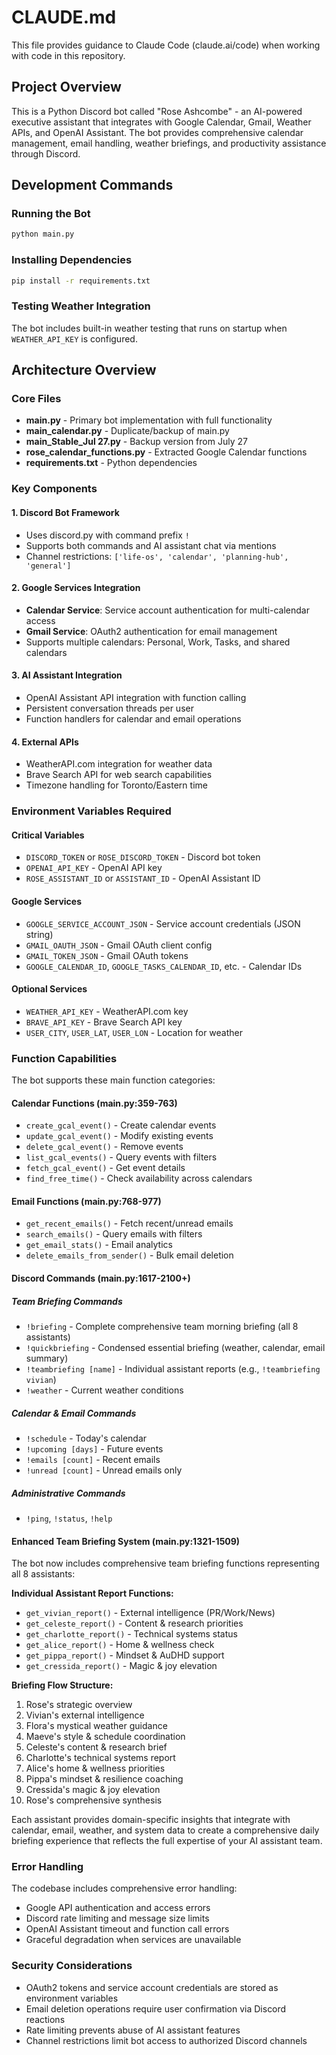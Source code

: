 # CLAUDE.md

This file provides guidance to Claude Code (claude.ai/code) when working with code in this repository.

## Project Overview

This is a Python Discord bot called "Rose Ashcombe" - an AI-powered executive assistant that integrates with Google Calendar, Gmail, Weather APIs, and OpenAI Assistant. The bot provides comprehensive calendar management, email handling, weather briefings, and productivity assistance through Discord.

## Development Commands

### Running the Bot
```bash
python main.py
```

### Installing Dependencies
```bash
pip install -r requirements.txt
```

### Testing Weather Integration
The bot includes built-in weather testing that runs on startup when `WEATHER_API_KEY` is configured.

## Architecture Overview

### Core Files
- **main.py** - Primary bot implementation with full functionality
- **main_calendar.py** - Duplicate/backup of main.py 
- **main_Stable_Jul 27.py** - Backup version from July 27
- **rose_calendar_functions.py** - Extracted Google Calendar functions
- **requirements.txt** - Python dependencies

### Key Components

#### 1. Discord Bot Framework
- Uses discord.py with command prefix `!`
- Supports both commands and AI assistant chat via mentions
- Channel restrictions: `['life-os', 'calendar', 'planning-hub', 'general']`

#### 2. Google Services Integration
- **Calendar Service**: Service account authentication for multi-calendar access
- **Gmail Service**: OAuth2 authentication for email management
- Supports multiple calendars: Personal, Work, Tasks, and shared calendars

#### 3. AI Assistant Integration
- OpenAI Assistant API integration with function calling
- Persistent conversation threads per user
- Function handlers for calendar and email operations

#### 4. External APIs
- WeatherAPI.com integration for weather data
- Brave Search API for web search capabilities
- Timezone handling for Toronto/Eastern time

### Environment Variables Required

#### Critical Variables
- `DISCORD_TOKEN` or `ROSE_DISCORD_TOKEN` - Discord bot token
- `OPENAI_API_KEY` - OpenAI API key  
- `ROSE_ASSISTANT_ID` or `ASSISTANT_ID` - OpenAI Assistant ID

#### Google Services
- `GOOGLE_SERVICE_ACCOUNT_JSON` - Service account credentials (JSON string)
- `GMAIL_OAUTH_JSON` - Gmail OAuth client config
- `GMAIL_TOKEN_JSON` - Gmail OAuth tokens
- `GOOGLE_CALENDAR_ID`, `GOOGLE_TASKS_CALENDAR_ID`, etc. - Calendar IDs

#### Optional Services
- `WEATHER_API_KEY` - WeatherAPI.com key
- `BRAVE_API_KEY` - Brave Search API key
- `USER_CITY`, `USER_LAT`, `USER_LON` - Location for weather

### Function Capabilities

The bot supports these main function categories:

#### Calendar Functions (main.py:359-763)
- `create_gcal_event()` - Create calendar events
- `update_gcal_event()` - Modify existing events  
- `delete_gcal_event()` - Remove events
- `list_gcal_events()` - Query events with filters
- `fetch_gcal_event()` - Get event details
- `find_free_time()` - Check availability across calendars

#### Email Functions (main.py:768-977)
- `get_recent_emails()` - Fetch recent/unread emails
- `search_emails()` - Query emails with filters
- `get_email_stats()` - Email analytics
- `delete_emails_from_sender()` - Bulk email deletion

#### Discord Commands (main.py:1617-2100+)

##### Team Briefing Commands
- `!briefing` - Complete comprehensive team morning briefing (all 8 assistants)
- `!quickbriefing` - Condensed essential briefing (weather, calendar, email summary)
- `!teambriefing [name]` - Individual assistant reports (e.g., `!teambriefing vivian`)
- `!weather` - Current weather conditions

##### Calendar & Email Commands  
- `!schedule` - Today's calendar
- `!upcoming [days]` - Future events
- `!emails [count]` - Recent emails
- `!unread [count]` - Unread emails only

##### Administrative Commands
- `!ping`, `!status`, `!help`

#### Enhanced Team Briefing System (main.py:1321-1509)

The bot now includes comprehensive team briefing functions representing all 8 assistants:

**Individual Assistant Report Functions:**
- `get_vivian_report()` - External intelligence (PR/Work/News)
- `get_celeste_report()` - Content & research priorities
- `get_charlotte_report()` - Technical systems status
- `get_alice_report()` - Home & wellness check
- `get_pippa_report()` - Mindset & AuDHD support
- `get_cressida_report()` - Magic & joy elevation

**Briefing Flow Structure:**
1. Rose's strategic overview
2. Vivian's external intelligence 
3. Flora's mystical weather guidance
4. Maeve's style & schedule coordination
5. Celeste's content & research brief
6. Charlotte's technical systems report
7. Alice's home & wellness priorities
8. Pippa's mindset & resilience coaching
9. Cressida's magic & joy elevation
10. Rose's comprehensive synthesis

Each assistant provides domain-specific insights that integrate with calendar, email, weather, and system data to create a comprehensive daily briefing experience that reflects the full expertise of your AI assistant team.

### Error Handling

The codebase includes comprehensive error handling:
- Google API authentication and access errors
- Discord rate limiting and message size limits
- OpenAI Assistant timeout and function call errors
- Graceful degradation when services are unavailable

### Security Considerations

- OAuth2 tokens and service account credentials are stored as environment variables
- Email deletion operations require user confirmation via Discord reactions
- Rate limiting prevents abuse of AI assistant features
- Channel restrictions limit bot access to authorized Discord channels